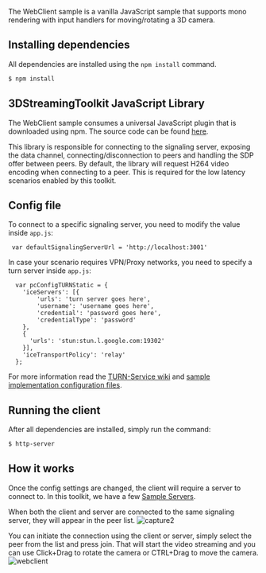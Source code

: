The WebClient sample is a vanilla JavaScript sample that supports mono rendering with input handlers for moving/rotating a 3D camera.

## Installing dependencies

All dependencies are installed using the `npm install` command.

```bash
$ npm install
```

## 3DStreamingToolkit JavaScript Library

The WebClient sample consumes a universal JavaScript plugin that is downloaded using npm. The source code can be found [here](https://github.com/CatalystCode/js-3dtoolkit). 

This library is responsible for connecting to the signaling server, exposing the data channel, connecting/disconnection to peers and handling the SDP offer between peers. By default, the library will request H264 video encoding when connecting to a peer. This is required for the low latency scenarios enabled by this toolkit.

## Config file

To connect to a specific signaling server, you need to modify the value inside `app.js`:
```  
 var defaultSignalingServerUrl = 'http://localhost:3001'
```

In case your scenario requires VPN/Proxy networks, you need to specify a turn server inside `app.js`:
```  
  var pcConfigTURNStatic = {
    'iceServers': [{
        'urls': 'turn server goes here',
        'username': 'username goes here',
        'credential': 'password goes here',
        'credentialType': 'password'
    },
    {
      'urls': 'stun:stun.l.google.com:19302'
    }],
    'iceTransportPolicy': 'relay'
  };
```

For more information read the [TURN-Service wiki](https://github.com/CatalystCode/3DStreamingToolkit/wiki/TURN-Service) and [sample implementation configuration files](https://github.com/CatalystCode/3DStreamingToolkit/wiki/JSON-Config-Files).

## Running the client

After all dependencies are installed, simply run the command:
```bash
$ http-server
```

## How it works

Once the config settings are changed, the client will require a server to connect to. In this toolkit, we have a few [Sample Servers](https://github.com/CatalystCode/3DStreamingToolkit/tree/master/Samples/Server). 

When both the client and server are connected to the same signaling server, they will appear in the peer list. 
![capture2](https://user-images.githubusercontent.com/10086264/33888334-64db4d18-df55-11e7-830a-174b9049cceb.PNG)

You can initiate the connection using the client or server, simply select the peer from the list and press join. That will start the video streaming and you can use Click+Drag to rotate the camera or CTRL+Drag to move the camera. 
![webclient](https://user-images.githubusercontent.com/10086264/33888182-fcf9e236-df54-11e7-9eac-0ba8f50cf0a4.PNG)


